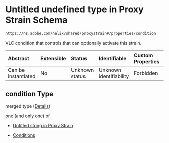 # Untitled undefined type in Proxy Strain Schema

```txt
https://ns.adobe.com/helix/shared/proxystrain#/properties/condition
```

VLC condition that controls that can optionally activate this strain.

| Abstract            | Extensible | Status         | Identifiable            | Custom Properties | Additional Properties | Access Restrictions | Defined In                                                                 |
| :------------------ | :--------- | :------------- | :---------------------- | :---------------- | :-------------------- | :------------------ | :------------------------------------------------------------------------- |
| Can be instantiated | No         | Unknown status | Unknown identifiability | Forbidden         | Allowed               | none                | [proxystrain.schema.json*](proxystrain.schema.json "open original schema") |

## condition Type

merged type ([Details](proxystrain-properties-condition.md))

one (and only one) of

*   [Untitled string in Proxy Strain](proxystrain-properties-condition-oneof-0.md "check type definition")

*   [Conditions](conditions-properties-conditions.md "check type definition")
